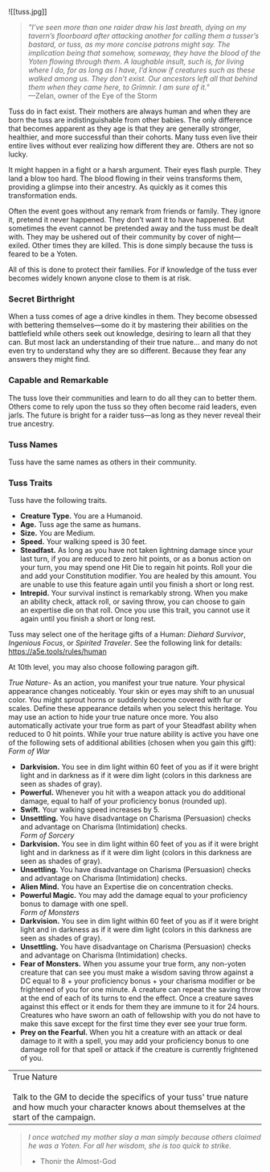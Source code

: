 ![[tuss.jpg]]
> _"I’ve seen more than one raider draw his last breath, dying on my tavern’s floorboard after attacking another for calling them a tusser’s bastard, or tuss, as my more concise patrons might say. The implication being that somehow, someway, they have the blood of the Yoten flowing through them. A laughable insult, such is, for living where I do, for as long as I have, I’d know if creatures such as these walked among us. They don’t exist. Our ancestors left all that behind them when they came here, to Grimnir. I am sure of it."_  
> —Zelan, owner of the Eye of the Storm

Tuss do in fact exist. Their mothers are always human and when they are born the tuss are indistinguishable from other babies. The only difference that becomes apparent as they age is that they are generally stronger, healthier, and more successful than their cohorts. Many tuss even live their entire lives without ever realizing how different they are. Others are not so lucky.

It might happen in a fight or a harsh argument. Their eyes flash purple. They land a blow too hard. The blood flowing in their veins transforms them, providing a glimpse into their ancestry. As quickly as it comes this transformation ends.

Often the event goes without any remark from friends or family. They ignore it, pretend it never happened. They don’t want it to have happened. But sometimes the event cannot be pretended away and the tuss must be dealt with. They may be ushered out of their community by cover of night—exiled. Other times they are killed. This is done simply because the tuss is feared to be a Yoten.

All of this is done to protect their families. For if knowledge of the tuss ever becomes widely known anyone close to them is at risk. 

### Secret Birthright

When a tuss comes of age a drive kindles in them. They become obsessed with bettering themselves—some do it by mastering their abilities on the battlefield while others seek out knowledge, desiring to learn all that they can. But most lack an understanding of their true nature… and many do not even try to understand why they are so different. Because they fear any answers they might find.

### Capable and Remarkable

The tuss love their communities and learn to do all they can to better them. Others come to rely upon the tuss so they often become raid leaders, even jarls. The future is bright for a raider tuss—as long as they never reveal their true ancestry.

### Tuss Names

Tuss have the same names as others in their community.

### Tuss Traits

Tuss have the following traits.

- **Creature Type.** You are a Humanoid.
- **Age.** Tuss age the same as humans. 
- **Size.** You are Medium.
- **Speed.** Your walking speed is 30 feet.
- **Steadfast.** As long as you have not taken lightning damage since your last turn, if you are reduced to zero hit points, or as a bonus action on your turn, you may spend one Hit Die to regain hit points. Roll your die and add your Constitution modifier. You are healed by this amount. You are unable to use this feature again until you finish a short or long rest.
- **Intrepid.** Your survival instinct is remarkably strong. When you make an ability check, attack roll, or saving throw, you can choose to gain an expertise die on that roll. Once you use this trait, you cannot use it again until you finish a short or long rest.

Tuss may select one of the heritage gifts of a Human: *Diehard Survivor*, *Ingenious Focus*, or *Spirited Traveler*.  See the following link for details: https://a5e.tools/rules/human

At 10th level, you may also choose following paragon gift.

*True Nature*- As an action, you manifest your true nature. Your physical appearance changes noticeably. Your skin or eyes may shift to an unusual color. You might sprout horns or suddenly become covered with fur or scales. Define these appearance details when you select this heritage. You may use an action to hide your true nature once more.  You also automatically activate your true form as part of your Steadfast ability when reduced to 0 hit points. While your true nature ability is active you have one of the following sets of additional abilities (chosen when you gain this gift):<br>
*Form of War*
- **Darkvision.** You see in dim light within 60 feet of you as if it were bright light and in darkness as if it were dim light (colors in this darkness are seen as shades of gray).
- **Powerful.** Whenever you hit with a weapon attack you do additional damage, equal to half of your proficiency bonus (rounded up).
- **Swift.** Your walking speed increases by 5.
- **Unsettling.** You have disadvantage on Charisma (Persuasion) checks and advantage on Charisma (Intimidation) checks.<br>
*Form of Sorcery*
- **Darkvision.** You see in dim light within 60 feet of you as if it were bright light and in darkness as if it were dim light (colors in this darkness are seen as shades of gray).
- **Unsettling.** You have disadvantage on Charisma (Persuasion) checks and advantage on Charisma (Intimidation) checks.
- **Alien Mind.** You have an Expertise die on concentration checks.
- **Powerful Magic.** You may add the damage equal to your proficiency bonus to damage with one spell.<br>
*Form of Monsters*
- **Darkvision.** You see in dim light within 60 feet of you as if it were bright light and in darkness as if it were dim light (colors in this darkness are seen as shades of gray).
- **Unsettling.** You have disadvantage on Charisma (Persuasion) checks and advantage on Charisma (Intimidation) checks.
- **Fear of Monsters.** When you assume your true form, any non-yoten creature that can see you must make a wisdom saving throw against a DC equal to 8 + your proficiency bonus + your charisma modifier or be frightened of you for one minute.  A creature can repeat the saving throw at the end of each of its turns to end the effect.  Once a creature saves against this effect or it ends for them they are immune to it for 24 hours.  Creatures who have sworn an oath of fellowship with you do not have to make this save except for the first time they ever see your true form.
- **Prey on the Fearful.** When you hit a creature with an attack or deal damage to it with a spell, you may add your proficiency bonus to one damage roll for that spell or attack if the creature is currently frightened of you.

|                                                                                                                                                                      |
| -------------------------------------------------------------------------------------------------------------------------------------------------------------------- |
| True Nature<br><br>Talk to the GM to decide the specifics of your tuss' true nature and how much your character knows about themselves at the start of the campaign. |

> _I once watched my mother slay a man simply because others claimed he was a Yoten. For all her wisdom, she is too quick to strike._    
> - Thonir the Almost-God